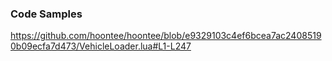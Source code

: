 ### Code Samples

https://github.com/hoontee/hoontee/blob/e9329103c4ef6bcea7ac24085190b09ecfa7d473/VehicleLoader.lua#L1-L247
